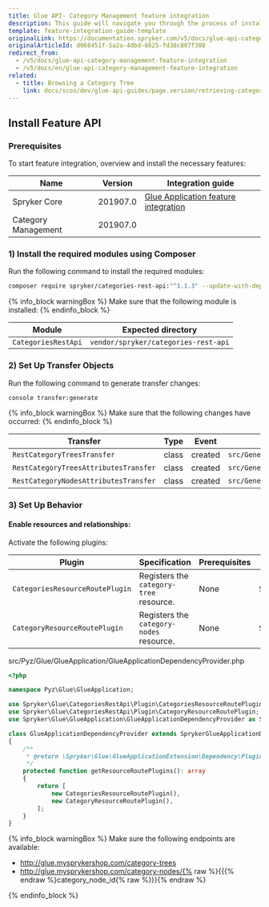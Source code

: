 ```yaml
---
title: Glue API- Category Management feature integration
description: This guide will navigate you through the process of installing and configuring the Category API feature in Spryker OS.
template: feature-integration-guide-template
originalLink: https://documentation.spryker.com/v5/docs/glue-api-category-management-feature-integration
originalArticleId: d068451f-5a2a-4dbd-8625-fd38c807f308
redirect_from:
  - /v5/docs/glue-api-category-management-feature-integration
  - /v5/docs/en/glue-api-category-management-feature-integration
related:
  - title: Browsing a Category Tree
    link: docs/scos/dev/glue-api-guides/page.version/retrieving-categories/retrieving-category-trees.html
---
```


## Install Feature API
### Prerequisites
To start feature integration, overview and install the necessary features:

| Name | Version | Integration guide |
| --- | --- | --- |
| Spryker Core | 201907.0	 | 	[Glue Application feature integration](/docs/scos/dev/feature-integration-guides/{{page.version}}/glue-api/glue-application-feature-integration.html) |
| Category Management | 201907.0 |  |

### 1) Install the required modules using Composer
Run the following command to install the required modules:

```bash
composer require spryker/categories-rest-api:"^1.1.3" --update-with-dependencies
```

{% info_block warningBox %}
Make sure that the following module is installed:
{% endinfo_block %}

| Module | Expected directory |
| --- | --- |
| `CategoriesRestApi` | `vendor/spryker/categories-rest-api` |

### 2) Set Up Transfer Objects
Run the following command to generate transfer changes:

```bash
console transfer:generate
```

{% info_block warningBox %}
Make sure that the following changes have occurred:
{% endinfo_block %}

| Transfer | Type | Event | Path |
| --- | --- | --- | --- |
| `RestCategoryTreesTransfer` | class | created | `src/Generated/Shared/Transfer/RestCategoryTreesTransfer` |
| `RestCategoryTreesAttributesTransfer` | class | created | `src/Generated/Shared/Transfer/RestCategoryTreesAttributesTransfer` |
| `RestCategoryNodesAttributesTransfer` | class | created | `src/Generated/Shared/Transfer/RestCategoryNodesAttributesTransfer` |

### 3) Set Up Behavior
#### Enable resources and relationships:
Activate the following plugins:

| Plugin | Specification | Prerequisites | Namespace |
| --- | --- | --- | --- |
| `CategoriesResourceRoutePlugin` | Registers the `category-tree` resource. | None | `Spryker\Glue\CategoriesRestApi\Plugin` |
| `CategoryResourceRoutePlugin` | Registers the `category-nodes` resource. | None | `Spryker\Glue\CategoriesRestApi\Plugin` |

src/Pyz/Glue/GlueApplication/GlueApplicationDependencyProvider.php
    
```php
<?php

namespace Pyz\Glue\GlueApplication;

use Spryker\Glue\CategoriesRestApi\Plugin\CategoriesResourceRoutePlugin;
use Spryker\Glue\CategoriesRestApi\Plugin\CategoryResourceRoutePlugin;
use Spryker\Glue\GlueApplication\GlueApplicationDependencyProvider as SprykerGlueApplicationDependencyProvider;

class GlueApplicationDependencyProvider extends SprykerGlueApplicationDependencyProvider
{
    /**
     * @return \Spryker\Glue\GlueApplicationExtension\Dependency\Plugin\ResourceRoutePluginInterface[]
     */
    protected function getResourceRoutePlugins(): array
    {
        return [
            new CategoriesResourceRoutePlugin(),
            new CategoryResourceRoutePlugin(),
        ];
    }
}
```

{% info_block warningBox %}
Make sure the following endpoints are available:<ul><li>http://glue.mysprykershop.com/category-trees</li><li>http://glue.mysprykershop.com/category-nodes/{% raw %}{{{% endraw %}category_node_id{% raw %}}}{% endraw %}</li></ul>
{% endinfo_block %}


